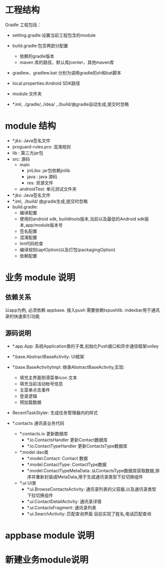 # 工程结构Gradle 工程包括：- setting.gradle:设置当前工程包含的module    - build.gradle:包含两部分配置        	- 依赖的gradle版本	- maven 库的路径，默认库jcenter，其他maven库- gradlew、gradlew.bat 分别为调用gradle的sh和bat脚本- local.properties:Android SDK路径- module 文件夹- *.iml, ./gradle/,./idea/ ,./build/由gradle自动生成,提交时忽略# module 结构- *.jks:  Java签名文件- proguard-rules.pro: 混淆规则- lib : 第三方jar包- src: 源码	- main		- jniLibs: jar包依赖jnilib		- java : java 源码		- res: 资源文件	- androidTest: 单元测试文件夹- *.jks: Java签名文件- *.iml, ./build/ 由gradle生成,提交时忽略- build.gradle: 	- 编译配置	- 使用的android sdk, buiildtools版本,当前以及最低的Android sdk版本,app/module版本号	- 签名配置	- 混淆配置	- lint代码检查	- 编译规则(aptOption)以及打包(packagingOption)	- 依赖配置# 业务 module 说明## 依赖关系以app为例, 必须依赖 appbase. 接入push 需要依赖txpushlib. indexbar用于通讯录的快速索引功能## 源码说明- *.app.App: 系统Application类的子类,初始化Push接口和异步通信框架volley- *.base.AbstractBaseActivity: UI框架- *.base.BaseActivityImpl: 继承AbstractBaseActivity,实现:	- 填充主界面侧滑菜单icon 文本	- 填充当前活动帐号信息	- 主菜单点击事件	- 登录逻辑	- 预加载数据- RecentTaskStyler: 生成任务管理器内的样式- *.contacts 通讯录业务代码	- *.contacts.io 更新数据库		- *.io.ContactsHandler 更新Contact数据库		- *.io.ContactTypeHandler 更新ContactsType数据库	- *.model dao类		- *.model.Contact: Contact 数据		- *.model.ContactType: ContactType数据		- *.model.ContactTypeMetaData: 从ContactsType数据库获取数据,排序并重新封装成MetaData,用于生成通讯录类型下拉切换组件	- *.ui UI类		- *.ui.BrowseContactsActivity: 通讯录列表的父容器,以及通讯录类型下拉切换组件		- *.ui.ContactDetailActivity: 通讯录详情		- *.ui.ContactsFragment: 通讯录列表		- *.ui.SearchActivity: 匹配查询界面 目前实现了姓名,电话匹配查询# appbase module 说明# 新建业务module说明